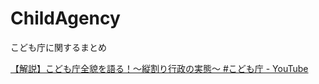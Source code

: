 # ChildAgency
こども庁に関するまとめ

[【解説】こども庁全貌を語る！〜縦割り行政の実態〜 \#こども庁 \- YouTube](https://www.youtube.com/watch?v=AnPgKS7rkJQ)
